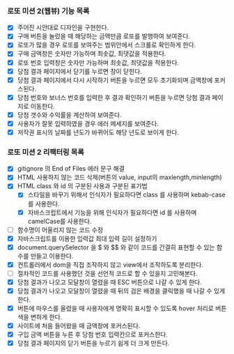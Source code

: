 ### 로또 미션 2(웹뷰) 기능 목록

- [x] 주어진 시안대로 디자인을 구현한다.
- [x] 구매 버튼을 눌렀을 때 해당하는 금액만큼 로또를 발행하여 보여준다.
- [x] 로또가 많을 경우 로또를 보여주는 범위안에서 스크롤로 확인하게 한다.
- [x] 구매 금액창은 숫자만 가능하며 최솟값, 최댓값을 적용한다.
- [x] 로또 번호 입력창은 숫자만 가능하며 최솟값, 최댓값을 적용한다.
- [x] 당첨 결과 페이지에서 닫기를 누르면 창이 닫힌다.
- [x] 당첨 결과 페이지에서 다시 시작하기 버튼을 누르면 모두 초기화되며 금액창에 포커스된다.
- [x] 당첨 번호와 보너스 번호를 입력한 후 결과 확인하기 버튼을 누르면 당첨 결과 페이지로 이동한다.
- [x] 당첨 갯수와 수익률을 계산하여 보여준다.
- [x] 사용자가 잘못 입력하였을 경우 에러 메세지를 보여준다.
- [x] 저작권 표시의 날짜를 년도가 바뀌어도 해당 년도로 보이게 한다.

### 로또 미션 2 리팩터링 목록

- [x] gitignore 의 End of Files 에러 문구 해결
- [x] HTML 사용하지 않는 코드 삭제(버튼의 value, input의 maxlength,minlength)
- [x] HTML class 와 id 의 구분된 사용과 구분된 표기법
  - [x] 스타일을 바꾸기 위해서 인식자가 필요하다면 class 를 사용하며 kebab-case를 사용한다.
  - [x] 자바스크립트에서 기능을 위해 인식자가 필요하다면 id 를 사용하며 camelCase를 사용한다.
- [ ] 함수명이 어울리지 않는 코드 수정
- [x] 자바스크립트를 이용한 입력값 최대 입력 길이 설정하기
- [x] document.querySelector 을 $ 와 $$ 와 같이 코드를 간결히 표현할 수 있는 함수를 만들고 이용한다.
- [x] 컨트롤러에서 dom을 직접 조작하지 않고 view에서 조작하도록 분리한다.
- [ ] 절차적인 코드를 사용했던 것을 선언적 코드로 할 수 있을지 고민해본다.
- [x] 당첨 결과가 나오고 모달창이 열렸을 때 ESC 버튼으로 나갈 수 있게 한다.
- [x] 당첨 결과가 나오고 모달창이 열렸을 때 뒤의 검은 배경을 클릭했을 때 나갈 수 있게 한다.
- [x] 버튼에 마우스를 올렸을 때 사용자에게 명확히 표시할 수 있도록 hover 처리로 버튼 색을 변하게 한다.
- [x] 사이트에 처음 들어왔을 때 금액창에 포커스된다.
- [x] 구입 금액 버튼을 누른 후 당첨 번호 입력칸으로 포커스한다.
- [x] 당첨 결과 페이지의 닫기 버튼을 누르기 쉽게 더 크게 만든다.

